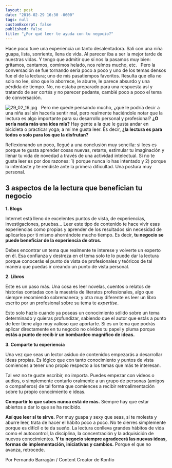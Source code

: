 ```yaml
---
layout: post
date: "2016-02-29 16:30 -0600"
tags: null
customExcerpt: false
published: false
title: "¿Por qué leer te ayuda con tu negocio?"
---
```


Hace poco tuve una experiencia un tanto desalentadora. Salí con una niña guapa, lista, sonriente, llena de vida. Al parecer iba a ser la mejor tarde de nuestras vidas. Y tengo que admitir que sí nos la pasamos muy bien: gritamos, cantamos, comimos helado, nos reímos mucho, etc.
 
Pero la conversación se fue tornando seria poco a poco y uno de los temas densos fue el de la lectura; uno de mis pasatiempos favoritos. Resulta que ella no solo no lee, sino que lo aborrece, le aburre, le parece absurdo y una pérdida de tiempo. No, no estaba preparado para una respuesta así y tratando de ser cortés y no parecer pedante, cambié poco a poco el tema de conversación.

![29_02_16.jpg]({{site.baseurl}}/img/29_02_16.jpg)
 
Pero me quedé pensando mucho, ¿qué le podría decir a una niña así sin hacerla sentir mal, pero realmente haciéndole notar que la lectura es algo importante para su desarrollo personal y profesional? **¿O sería nada más una idea mía?** Hay gente a la que le gusta andar en bicicleta o practicar yoga; a mí me gusta leer. Es decir, **¿la lectura es para todos o solo para los que la disfrutan?**

Reflexionando un poco, llegué a una conclusión muy sencilla: si lees es porque te gusta aprender cosas nuevas, retarte, estimular tu imaginación y llenar tu vida de novedad a través de una actividad intelectual. Si no te gusta leer es por dos razones: 1) porque nunca lo has intentado y 2) porque lo intentaste y te rendiste ante la primera dificultad. Una postura muy personal.

## 3 aspectos de la lectura que benefician tu negocio

**1. Blogs**

Internet está lleno de excelentes puntos de vista, de experiencias, investigaciones, pruebas... Leer este tipo de contenido te hace vivir esas experiencias como propias y aprender de los resultados sin necesidad de aplicarlos por ti mismo ahorrándote mucho tiempo. Es decir, **tu negocio se puede beneficiar de la experiencia de otros.**

Debes encontrar un tema que realmente te interese y volverte un experto en él. Esa confianza y destreza en el tema solo te lo puede dar la lectura porque conocerás el punto de vista de profesionales y teóricos de tal manera que puedas ir creando un punto de vista personal.

**2. Libros**

Este es un paso más. Una cosa es leer novelas, cuentos o relatos de historias contadas con la maestría de literatos profesionales, algo que siempre recomiendo sobremanera; y otra muy diferente es leer un libro escrito por un profesional sobre su tema te _expertise_.

Esto solo hazlo cuando ya poseas un conocimiento sólido sobre un tema determinado y quieras profundizar, sabiendo que el autor que estás a punto de leer tiene algo muy valioso que aportarte. Si es un tema que podrás aplicar directamente en tu negocio no olvides tu papel y pluma porque **estás a punto de recib ir un bombardeo magnífico de ideas.**

**3. Comparte tu experiencia**

Una vez que seas un lector asiduo de contenidos empezarás a desarrollar ideas propias. Es lógico que con tanto conocimiento y puntos de vista comiences a tener uno propio respecto a los temas que más te interesan.

Tal vez no te guste escribir, no importa. Puedes empezar con videos o audios, o simplemente contarlo oralmente a un grupo de personas (amigos o compañeros) de tal forma que comiences a recibir retroalimentación sobre tu propio conocimiento e ideas.

**Compartir lo que sabes nunca está de más.** Siempre hay que estar abiertos a dar lo que se ha recibido. 

**Así que leer sí te sirve.** Por muy guapa y sexy que seas, si te molesta y aburre leer, trata de hacer el hábito poco a poco. No te cierres simplemente porque es difícil o te da sueño. La lectura conlleva grandes hábitos de vida como el autocontrol, la disciplina, la concentración y la adquisición de nuevos conocimientos. **Y tu negocio siempre agradecerá las nuevas ideas, formas de implementación, iniciativas y cambios.** Porque el que no avanza, retrocede.

Por Fernando Barragán / Content Creator de Konfío 